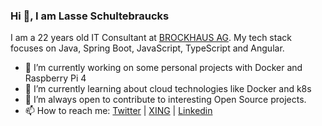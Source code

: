 ### Hi 👋, I am Lasse Schultebraucks

I am a 22 years old IT Consultant at [BROCKHAUS AG](https://www.brockhaus-ag.de/). My tech stack focuses on Java, Spring Boot, JavaScript, TypeScript and Angular.

- 🔭 I’m currently working on some personal projects with Docker and Raspberry Pi 4
- 🌱 I’m currently learning about cloud technologies like Docker and k8s
- 👯 I’m always open to contribute to interesting Open Source projects.
- 📫 How to reach me: [Twitter](https://twitter.com/LSchultebraucks) | [XING](https://www.xing.com/profile/Lasse_Schultebraucks/) | [Linkedin](https://www.linkedin.com/in/lasse-schultebraucks-407b54175/)
